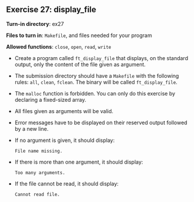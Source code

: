 ## Exercise 27: **display_file**

**Turn-in directory**: ex27

**Files to turn in**: `Makefile`, and files needed for your program

**Allowed functions**: `close`, `open`, `read`, `write`

- Create a program called `ft_display_file` that displays, on the standard output, only the content of the file given as argument.

- The submission directory should have a `Makefile` with the following rules: `all`, `clean`, `fclean`. The binary will be called `ft_display_file`.

- The `malloc` function is forbidden. You can only do this exercise by declaring a fixed-sized array.

- All files given as arguments will be valid.

- Error messages have to be displayed on their reserved output followed by a new line.

- If no argument is given, it should display:
  ```
  File name missing.
  ```

- If there is more than one argument, it should display:
  ```
  Too many arguments.
  ```

- If the file cannot be read, it should display:
  ```
  Cannot read file.
  ```
